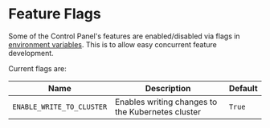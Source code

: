 # Feature Flags

Some of the Control Panel's features are enabled/disabled via flags in
[environment variables](environment.md). This is to allow easy concurrent feature development.

Current flags are:

| Name | Description | Default |
| ---- | ----------- | ------- |
| `ENABLE_WRITE_TO_CLUSTER` | Enables writing changes to the Kubernetes cluster | `True` |
